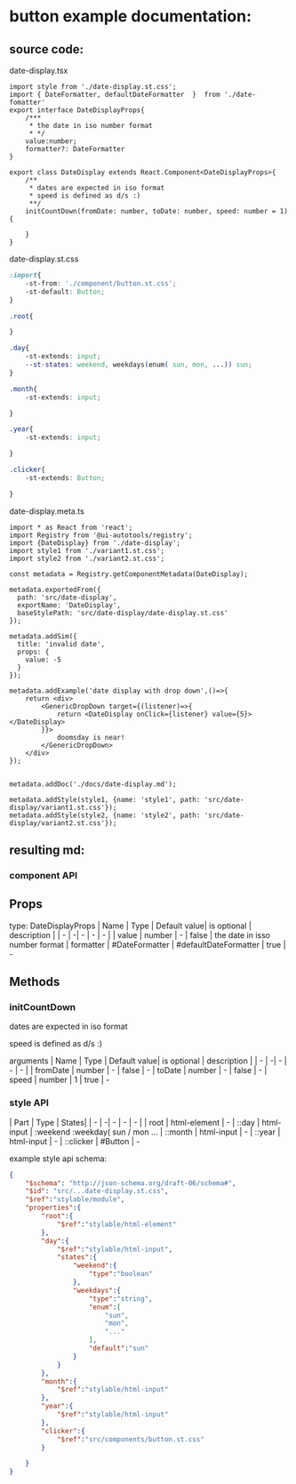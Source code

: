 # button example documentation:

## source code:

date-display.tsx
```tsx
import style from './date-display.st.css';
import { DateFormatter, defaultDateFormatter  }  from './date-fomatter'
export interface DateDisplayProps{
    /***
     * the date in iso number format
     * */
    value:number;
    formatter?: DateFormatter
}

export class DateDisplay extends React.Component<DateDisplayProps>{
    /**
     * dates are expected in iso format
     * speed is defined as d/s :) 
     **/
    initCountDown(fromDate: number, toDate: number, speed: number = 1){

    }
}
```

date-display.st.css
```css
:import{
    -st-from: './component/button.st.css';
    -st-default: Button;
}

.root{

}

.day{
    -st-extends: input;
    --st-states: weekend, weekdays(enum( sun, mon, ...)) sun;
}

.month{
    -st-extends: input;

}

.year{
    -st-extends: input;

}

.clicker{
    -st-extends: Button;

}
```



date-display.meta.ts
```tsx
import * as React from 'react';
import Registry from '@ui-autotools/registry';
import {DateDisplay} from './date-display';
import style1 from './variant1.st.css';
import style2 from './variant2.st.css';

const metadata = Registry.getComponentMetadata(DateDisplay);

metadata.exportedFrom({
  path: 'src/date-display',
  exportName: 'DateDisplay',
  baseStylePath: 'src/date-display/date-display.st.css'
});

metadata.addSim({
  title: 'invalid date',
  props: {
    value: -5
  }
});

metadata.addExample('date display with drop down',()=>{
    return <div>
        <GenericDropDown target={(listener)=>{
            return <DateDisplay onClick={listener} value={5}></DateDisplay>
        }}>
            doomsday is near!
        </GenericDropDown>
    </div>
});


metadata.addDoc('./docs/date-display.md');

metadata.addStyle(style1, {name: 'style1', path: 'src/date-display/variant1.st.css'});
metadata.addStyle(style2, {name: 'style2', path: 'src/date-display/variant2.st.css'});

```


## resulting md:

### component API

## Props 

type: DateDisplayProps
| Name | Type | Default value| is optional | description |
| - | -| - | - | - |
| value | number | - | false | the date in isso number format
| formatter | #DateFormatter | #defaultDateFormatter | true | -

## Methods

### initCountDown

dates are expected in iso format

speed is defined as d/s :) 


arguments
| Name | Type | Default value| is optional | description |
| - | -| - | - | - |
| fromDate | number | - | false | -
| toDate | number | - | false | -
| speed | number | 1 | true | -


### style API

| Part | Type | States| 
| - | -| - | - | - |
| root | html-element | -
| ::day | html-input | :weekend :weekday( sun / mon ...
| ::month | html-input |  -
| ::year | html-input |  -
| ::clicker | #Button |  -


example style api schema:

```json
{
    "$schema": "http://json-schema.org/draft-06/schema#",
    "$id": "src/...date-display.st.css",
    "$ref":"stylable/module",
    "properties":{
        "root":{
            "$ref":"stylable/html-element"
        },
        "day":{
            "$ref":"stylable/html-input",
            "states":{
                "weekend":{
                    "type":"boolean"
                },
                "weekdays":{
                    "type":"string",
                    "enum":[
                        "sun",
                        "mon",
                        "..."
                    ],
                    "default":"sun"
                }
            }
        },
        "month":{
            "$ref":"stylable/html-input"
        },
        "year":{
            "$ref":"stylable/html-input"
        },
        "clicker":{
            "$ref":"src/components/button.st.css"
        }

    }
}
```